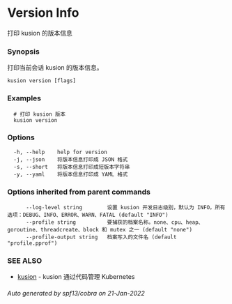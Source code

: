 # Version Info

打印 kusion 的版本信息

### Synopsis

打印当前会话 kusion 的版本信息。

```
kusion version [flags]
```

### Examples

```
  # 打印 kusion 版本
  kusion version
```

### Options

```
  -h, --help    help for version
  -j, --json    将版本信息打印成 JSON 格式
  -s, --short   将版本信息打印成短版本字符串
  -y, --yaml    将版本信息打印成 YAML 格式
```

### Options inherited from parent commands

```
      --log-level string        设置 kusion 开发日志级别，默认为 INFO，所有选项：DEBUG、INFO、ERROR、WARN、FATAL (default "INFO")
      --profile string          要捕获的档案名称。none、cpu、heap、goroutine、threadcreate、block 和 mutex 之一 (default "none")
      --profile-output string   档案写入的文件名 (default "profile.pprof")
```

### SEE ALSO

* [kusion](./overview.md)	 - kusion 通过代码管理 Kubernetes

###### Auto generated by spf13/cobra on 21-Jan-2022
